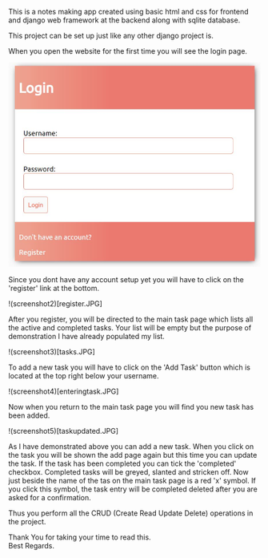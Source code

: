 This is a notes making app created using basic html and css for frontend and django web framework at the backend along with sqlite database.  

This project can be set up just like any other django project is.  

When you open the website for the first time you will see the login page.  
  
  
![screenshot](login.JPG)
  
Since you dont have any account setup yet you will have to click on the 'register' link at the bottom.
  
  
!(screenshot2)[register.JPG]
  
After you register, you will be directed to the main task page which lists all the active and completed tasks. Your list will be empty but the purpose of demonstration I have already populated my list.
  
  
!(screenshot3)[tasks.JPG]
  
To add a new task you will have to click on the 'Add Task' button which is located at the top right below your username.
  
  
!(screenshot4)[enteringtask.JPG]
  
Now when you return to the main task page you will find you new task has been added.
  
  
!(screenshot5)[taskupdated.JPG]

As I have demonstrated above you can add a new task. When you click on the task you will be shown the add page again but this time you can update the task. If the task has been completed you can tick the 'completed' checkbox. Completed tasks will be greyed, slanted and stricken off. Now just beside the name of the tas on the main task page is a red 'x' symbol. If you click this symbol, the task entry will be completed deleted after you are asked for a confirmation.
  
Thus you perform all the CRUD (Create Read Update Delete) operations in the project.
  
Thank You for taking your time to read this.  
Best Regards.
